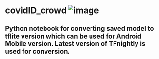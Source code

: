 # covidID_crowd  ![image](https://user-images.githubusercontent.com/11790686/84209024-e9432080-aa69-11ea-966d-fd39f88394f8.png)

## Python notebook for converting saved model to tflite version which can be used for Android Mobile version. Latest version of TFnightly is used for conversion.
